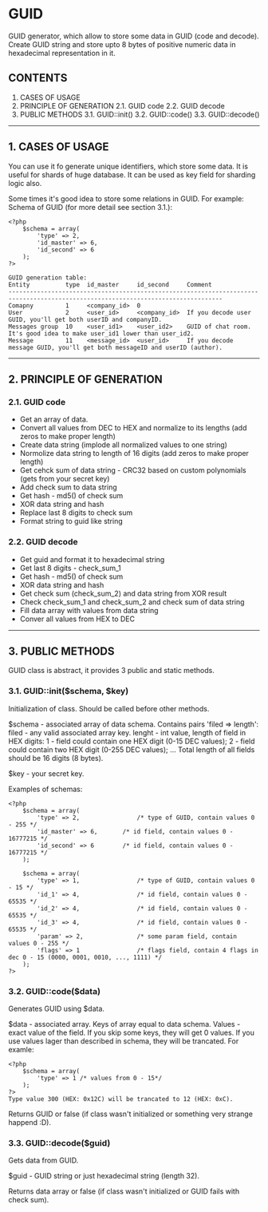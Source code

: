 # GUID
GUID generator, which allow to store some data in GUID (code and decode).
Create GUID string and store upto 8 bytes of positive numeric data in hexadecimal representation in it.


## CONTENTS

1.  CASES OF USAGE
2.  PRINCIPLE OF GENERATION
    2.1. GUID code
    2.2. GUID decode
3.  PUBLIC METHODS
    3.1. GUID::init()
    3.2. GUID::code()
    3.3. GUID::decode()

* * *

## 1. CASES OF USAGE

You can use it fo generate unique identifiers, which store some data.
It is useful for shards of huge database. It can be used as key field for sharding logic also.

Some times it's good idea to store some relations in GUID. For example:
Schema of GUID (for more detail see section 3.1.):

	<?php
		$schema = array(
			'type' => 2,
			'id_master' => 6,
			'id_second' => 6
		);
	?>

	GUID generation table:
	Entity          type  id_master     id_second     Comment
	----------------------------------------------------------------------------------------------------------------------------------
	Comapny         1     <company_id>  0
	User            2     <user_id>     <company_id>  If you decode user GUID, you'll get both userID and companyID.
	Messages group  10    <user_id1>    <user_id2>    GUID of chat room. It's good idea to make user_id1 lower than user_id2.
	Message         11    <message_id>  <user_id>     If you decode message GUID, you'll get both messageID and userID (author).

* * *

## 2. PRINCIPLE OF GENERATION

### 2.1. GUID code
	
- Get an array of data.
- Convert all values from DEC to HEX and normalize to its lengths (add zeros to make proper length)
- Create data string (implode all normalized values to one string)
- Normolize data string to length of 16 digits (add zeros to make proper length)
- Get cehck sum of data string - CRC32 based on custom polynomials (gets from your secret key)
- Add check sum to data string
- Get hash - md5() of check sum
- XOR data string and hash
- Replace last 8 digits to check sum
- Format string to guid like string
	
	
### 2.2. GUID decode

- Get guid and format it to hexadecimal string
- Get last 8 digits - check_sum_1
- Get hash - md5() of check sum
- XOR data string and hash
- Get check sum (check_sum_2) and data string from XOR result
- Check check_sum_1 and check_sum_2 and check sum of data string
- Fill data array with values from data string
- Conver all values from HEX to DEC

* * *

## 3. PUBLIC METHODS

GUID class is abstract, it provides 3 public and static methods.

### 3.1. GUID::init($schema, $key)

Initialization of class. Should be called before other methods.

$schema - associated array of data schema. Contains pairs 'filed => length':
filed - any valid associated array key.
lenght - int value, length of field in HEX digits:
1 - field could contain one HEX digit (0-15 DEC values);
2 - field could contain two HEX digit (0-255 DEC values);
...
Total length of all fields should be 16 digits (8 bytes).

$key - your secret key.

Examples of schemas:

	<?php
		$schema = array(
			'type' => 2,				/* type of GUID, contain values 0 - 255 */
			'id_master' => 6,		/* id field, contain values 0 - 16777215 */
			'id_second' => 6		/* id field, contain values 0 - 16777215 */
		);
		
		$schema = array(
			'type' => 1,				/* type of GUID, contain values 0 - 15 */
			'id_1' => 4,				/* id field, contain values 0 - 65535 */
			'id_2' => 4,				/* id field, contain values 0 - 65535 */
			'id_3' => 4,				/* id field, contain values 0 - 65535 */
			'param' => 2,				/* some param field, contain values 0 - 255 */
			'flags' => 1				/* flags field, contain 4 flags in dec 0 - 15 (0000, 0001, 0010, ..., 1111) */
		);
	?>

	
### 3.2. GUID::code($data)

Generates GUID using $data.

$data - associated array. Keys of array equal to data schema. Values - exact value of the field.
If you skip some keys, they will get 0 values.
If you use values lager than described in schema, they will be trancated. For examle:

	<?php
		$schema = array(
			'type' => 1 /* values from 0 - 15*/
		);
	?>
	Type value 300 (HEX: 0x12C) will be trancated to 12 (HEX: 0xC).

Returns GUID or false (if class wasn't initialized or something very strange happend :D).

	
### 3.3. GUID::decode($guid)
	
Gets data from GUID.

$guid - GUID string or just hexadecimal string (length 32).

Returns data array or false (if class wasn't initialized or GUID fails with check sum).


